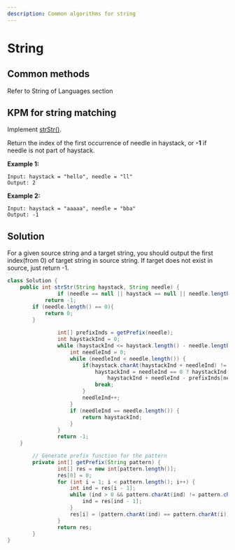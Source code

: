 ```yaml
---
description: Common algorithms for string
---
```


# String

## Common methods

Refer to String of Languages section

## KPM for string matching

Implement [strStr\(\)](http://www.cplusplus.com/reference/cstring/strstr/).

Return the index of the first occurrence of needle in haystack, or **-1** if needle is not part of haystack.

**Example 1:**

```text
Input: haystack = "hello", needle = "ll"
Output: 2
```

**Example 2:**

```text
Input: haystack = "aaaaa", needle = "bba"
Output: -1
```

## Solution

For a given source string and a target string, you should output the first index\(from 0\) of target string in source string. If target does not exist in source, just return -1.

```java
class Solution {
    public int strStr(String haystack, String needle) {
				if (needle == null || haystack == null || needle.length() > haystack.length())
            return -1;
        if (needle.length() == 0){
            return 0;
        }
		
				int[] prefixInds = getPrefix(needle);
				int haystackInd = 0;
				while (haystackInd <= haystack.length() - needle.length()) {
					int needleInd = 0;
					while (needleInd < needle.length()) {
						if(haystack.charAt(haystackInd + needleInd) != needle.charAt(needleInd)) {
							haystackInd = needleInd == 0 ? haystackInd + 1 : 
								haystackInd + needleInd - prefixInds[needleInd - 1];
							break;
						}
						needleInd++;
					}
					if (needleInd == needle.length()) {
						return haystackInd;
					}				
				}
				return -1;
    }

		// Generate prefix function for the pattern
		private int[] getPrefix(String pattern) {
				int[] res = new int[pattern.length()];
				res[0] = 0;
				for (int i = 1; i < pattern.length(); i++) {
					int ind = res[i - 1];
					while (ind > 0 && pattern.charAt(ind) != pattern.charAt(i)) {
						ind = res[ind - 1];
					}
					res[i] = (pattern.charAt(ind) == pattern.charAt(i)) ? ind + 1 : 0;
				}		
				return res;
		}
}
```





